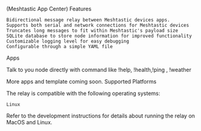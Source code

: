 (Meshtastic App Center)
Features

    Bidirectional message relay between Meshtastic devices apps.
    Supports both serial and network connections for Meshtastic devices
    Truncates long messages to fit within Meshtastic's payload size
    SQLite database to store node information for improved functionality
    Customizable logging level for easy debugging
    Configurable through a simple YAML file

Apps

Talk to you node directly with command like !help, !health,!ping , !weather

More apps and template coming soon.
Supported Platforms

The relay is compatible with the following operating systems:

    Linux

Refer to the development instructions for details about running the relay on MacOS and Linux.
